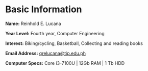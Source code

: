 # Basic Information

__Name:__ Reinhold E. Lucana

__Year Level:__ Fourth year, Computer Engineering

__Interest:__ Biking/cycling, Basketball, Collecting and reading books

__Email Address:__ qrelucana@tip.edu.ph

__Computer Specs:__ Core i3-7100U | 12Gb RAM | 1 Tb HDD
